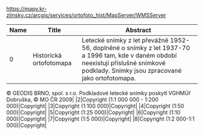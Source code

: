 https://mapy.kr-zlinsky.cz/arcgis/services/ortofoto_hist/MapServer/WMSServer

|Name|Title|Abstract|
|--|--|--|
|0|Historická ortofotomapa|Letecké snímky z let převážně 1952-56, doplněné o snímky z let 1937-70 a 1996 tam, kde v daném období neexistují příslušné snímkové podklady. Snímky jsou zpracované jako ortofotomapa.
© GEODIS BRNO, spol. s r.o.
Podkladové letecké snímky poskytl VGHMÚř Dobruška, © MO ČR 2009|
|2|Copyright (1:1 000 000 - 1:200 000)|Copyright|
|3|Copyright (1:100 000)|Copyright|
|4|Copyright (1:50 000)|Copyright|
|5|Copyright (1:25 000)|Copyright|
|6|Copyright (1:10 000)|Copyright|
|7|Copyright (1:5 000)|Copyright|
|8|Copyright (1:2 000-1:1 000)|Copyright|
